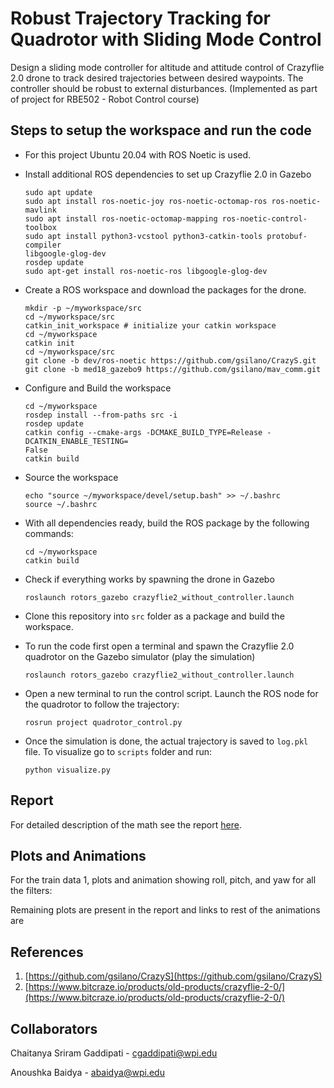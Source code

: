 # Robust Trajectory Tracking for Quadrotor with Sliding Mode Control
Design a sliding mode controller for altitude and attitude control of Crazyflie 2.0 drone to track desired trajectories between desired waypoints. The controller should be robust to external disturbances. (Implemented as part of project for RBE502 - Robot Control course)

## Steps to setup the workspace and run the code
- For this project Ubuntu 20.04 with ROS Noetic is used.
- Install additional ROS dependencies to set up Crazyflie 2.0 in Gazebo
  ```
  sudo apt update
  sudo apt install ros-noetic-joy ros-noetic-octomap-ros ros-noetic-mavlink
  sudo apt install ros-noetic-octomap-mapping ros-noetic-control-toolbox
  sudo apt install python3-vcstool python3-catkin-tools protobuf-compiler
  libgoogle-glog-dev
  rosdep update
  sudo apt-get install ros-noetic-ros libgoogle-glog-dev
  ```
  
- Create a ROS workspace and download the packages for the drone.
  
  ```
  mkdir -p ~/myworkspace/src
  cd ~/myworkspace/src
  catkin_init_workspace # initialize your catkin workspace
  cd ~/myworkspace
  catkin init
  cd ~/myworkspace/src
  git clone -b dev/ros-noetic https://github.com/gsilano/CrazyS.git
  git clone -b med18_gazebo9 https://github.com/gsilano/mav_comm.git
  ```
- Configure and Build the workspace
  ```
  cd ~/myworkspace
  rosdep install --from-paths src -i
  rosdep update
  catkin config --cmake-args -DCMAKE_BUILD_TYPE=Release -DCATKIN_ENABLE_TESTING=
  False
  catkin build
  ```
- Source the workspace
  ```
  echo "source ~/myworkspace/devel/setup.bash" >> ~/.bashrc
  source ~/.bashrc
  ``` 
- With all dependencies ready, build the ROS package by the following commands:
  ```
  cd ~/myworkspace
  catkin build
  ```
- Check if everything works by spawning the drone in Gazebo
  ```
  roslaunch rotors_gazebo crazyflie2_without_controller.launch
  ```
- Clone this repository into `src` folder as a package and build the workspace.
- To run the code first open a terminal and spawn the Crazyflie 2.0 quadrotor on the Gazebo simulator (play the simulation)
  ```
  roslaunch rotors_gazebo crazyflie2_without_controller.launch
  ```
- Open a new terminal to run the control script. Launch the ROS node for the quadrotor to follow the trajectory:
  ```
  rosrun project quadrotor_control.py
  ```
- Once the simulation is done, the actual trajectory is saved to `log.pkl` file. To visualize go to `scripts` folder and run:
  ```
  python visualize.py
  ```
  
## Report
For detailed description of the math see the report [here](Report.pdf).
## Plots and Animations
For the train data 1, plots and animation showing roll, pitch, and yaw for all the filters:
<!---
<p float="middle">
<img src="outputs/p1a.png" width="750" height="450"/>
<img src="outputs/p1b.png" width="750" height="450"/>
</p>
<p float="middle">
<img src="outputs/output1.gif" width="750" height="350"/>
</p>
------>

Remaining plots are present in the report and links to rest of the animations are 


## References
1. [https://github.com/gsilano/CrazyS](https://github.com/gsilano/CrazyS)
2. [https://www.bitcraze.io/products/old-products/crazyflie-2-0/](https://www.bitcraze.io/products/old-products/crazyflie-2-0/)

## Collaborators
Chaitanya Sriram Gaddipati - cgaddipati@wpi.edu

Anoushka Baidya - abaidya@wpi.edu
  
